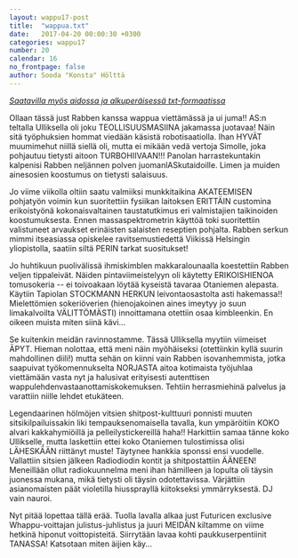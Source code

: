 ```yaml
---
layout: wappu17-post
title:  "wappua.txt"
date:   2017-04-20 00:00:30 +0300
categories: wappu17
number: 20
calendar: 16
no_frontpage: false
author: Sooda "Konsta" Hölttä
---
```


*[Saatavilla myös aidossa ja alkuperäisessä txt-formaatissa](/static/sooda/wappua.txt)*

Ollaan tässä just Rabben kanssa wappua viettämässä ja ui juma!! AS:n teltalla Ulliksella oli joku TEOLLISUUSMASIINA jakamassa juotavaa! Näin sitä työphuksien hommat viedään käsistä robotisaatiolla. Ihan HYVÄT muumimehut niillä siellä oli, mutta ei mikään vedä vertoja Simolle, joka pohjautuu tietysti aitoon TURBOHIIVAAN!!! Panolan harrastekuntakin kalpenisi Rabben neljännen polven juomanlASkutaidoille. Limen ja muiden ainesosien koostumus on tietysti salaisuus.

Jo viime viikolla oltiin saatu valmiiksi munkkitaikina AKATEEMISEN pohjatyön voimin kun suoritettiin fysiikan laitoksen ERITTÄIN customina erikoistyönä kokonaisvaltainen taustatutkimus eri valmistajien taikinoiden koostumuksesta. Ennen massaspektrometrin käyttöä toki suoritettiin valistuneet arvaukset erinäisten salaisten reseptien pohjalta. Rabben serkun mimmi itseasiassa opiskelee ravitsemustiedettä Viikissä Helsingin yliopistolla, saatiin siltä PERIN tarkat suositukset!

Jo huhtikuun puolivälissä ihmiskimblen makkaralounaalla koestettiin Rabben veljen tippaleivät. Näiden pintaviimeistelyyn oli käytetty ERIKOISHIENOA tomusokeria -- ei toivoakaan löytää kyseistä tavaraa Otaniemen alepasta. Käytiin Tapiolan STOCKMANN HERKUN leivontaosastolta asti hakemassa!! Mielettömien sokeriöverien (hienojakoinen aines imeytyy jo suun limakalvoilta VÄLITTÖMÄSTI) innoittamana otettiin osaa kimbleenkin. En oikeen muista miten siinä kävi...

Se kuitenkin meidän ravinnostamme. Tässä Ulliksella myytiin viimeiset ÄPYT. Hieman nolottaa, että meni näin myöhäiseksi (otettiinkin kyllä suurin mahdollinen diili!) mutta sehän on kiinni vain Rabben isovanhemmista, jotka saapuivat työkomennukselta NORJASTA aitoa kotimaista työjuhlaa viettämään vasta nyt ja halusivat erityisesti autenttisen wappulehdenvastaanottamiskokemuksen. Tehtiin herrasmiehinä palvelus ja varattiin niille lehdet etukäteen.

Legendaarinen hölmöjen vitsien shitpost-kulttuuri ponnisti muuten sitsikilpailuissakin liki tempauksenomaisella tavalla, kun ympäröitiin KOKO alvari kakkahymiöillä ja pelleilystickereillä haha!! Harkittiin samaa tänne koko Ullikselle, mutta laskettiin ettei koko Otaniemen tulostimissa olisi LÄHESKÄÄN riittänyt muste! Täytynee hankkia sponssi ensi vuodelle. Vallattiin sitsien jälkeen Radiodiodin kontit ja shitpostattiin ÄÄNEEN! Meneillään ollut radiokuunnelma meni ihan hämilleen ja lopulta oli täysin juonessa mukana, mikä tietysti oli täysin odotettavissa. Värjättiin asianomaisten päät violetilla hiussprayllä kiitokseksi ymmärryksestä. DJ vain nauroi.

Nyt pitää lopettaa tällä erää. Tuolla lavalla alkaa just Futuricen exclusive Whappu-voittajan julistus-juhlistus ja juuri MEIDÄN kiltamme on viime hetkinä hiponut voittopisteitä. Siirrytään lavaa kohti paukkuserpentiinit TANASSA! Katsotaan miten äijien käy…
